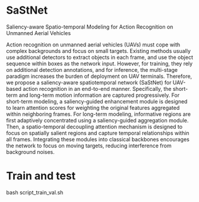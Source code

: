 # SaStNet

Saliency-aware Spatio-temporal Modeling for Action Recognition on Unmanned Aerial Vehicles

Action recognition on unmanned aerial vehicles (UAVs) must cope with complex backgrounds and focus on small targets. Existing methods usually use additional detectors to extract objects in each frame, and use the object sequence within boxes as the network input. However, for training, they rely on additional detection annotations, and for inference, the multi-stage paradigm increases the burden of deployment on UAV terminals. Therefore, we propose a saliency-aware spatiotemporal network (SaStNet) for UAV-based action recognition in an end-to-end manner. Specifically, the short-term and long-term motion information are captured progressively. For short-term modeling, a saliency-guided enhancement module is designed to learn attention scores for weighting the original features aggregated within neighboring frames. For long-term modeling, informative regions are first adaptively concentrated using a saliency-guided aggregation module. Then, a spatio-temporal decoupling attention mechanism is designed to focus on spatially salient regions and capture temporal relationships within all frames. Integrating these modules into classical backbones encourages the network to focus on moving targets, reducing interference from background noises.

# Train and test

bash script_train_val.sh

